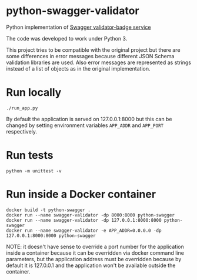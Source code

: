 # python-swagger-validator
Python implementation of [Swagger validator-badge service](https://github.com/swagger-api/validator-badge)

The code was developed to work under Python 3.

This project tries to be compatible with the original project but there are some differences in error messages
because different JSON Schema validation libraries are used. Also error messages are represented as strings instead
of a list of objects as in the original implementation.

# Run locally

    ./run_app.py

By default the application is served on 127.0.0.1:8000 but this can be changed by setting environment variables
`APP_ADDR` and `APP_PORT` respectively.

# Run tests

    python -m unittest -v

# Run inside a Docker container

    docker build -t python-swagger .
    docker run --name swagger-validator -dp 8000:8000 python-swagger
    docker run --name swagger-validator -dp 127.0.0.1:8000:8000 python-swagger
    docker run --name swagger-validator -e APP_ADDR=0.0.0.0 -dp 127.0.0.1:8000:8000 python-swagger

NOTE: it doesn't have sense to override a port number for the application inside a container because it can be
overridden via docker command line parameters, but the application address must be overridden because by default it is
127.0.0.1 and the application won't be available outside the container.
